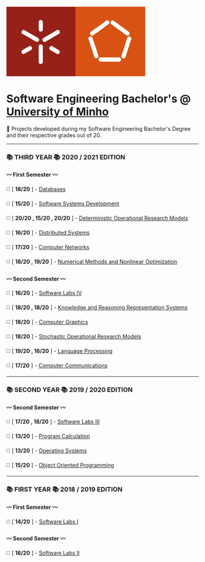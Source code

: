 ![alt text](https://github.com/L-Pinto/UMinho-LEI/blob/main/UM_logo.jpg)

# Software Engineering Bachelor's @ [University of Minho](https://www.uminho.pt/EN/)
   :large_orange_diamond: Projects developed during my Software Engineering Bachelor's Degree and their respective grades out of 20.

***

### :books: THIRD YEAR :books:	      2020 / 2021 EDITION

#### :wavy_dash: First Semester :wavy_dash:
:white_medium_square: [ **18/20** ] - [Databases](https://github.com/L-Pinto/UMinho-LEI/tree/main/III/BD)

:white_medium_square: [ **15/20** ] - [Software Systems Development](https://github.com/L-Pinto/UMinho-LEI/tree/main/III/DSS)

:white_medium_square: [ **20/20 , 15/20 , 20/20** ] - [Deterministic Operational Research Models](https://github.com/L-Pinto/UMinho-LEI/tree/main/III/MDIO)

:white_medium_square: [ **16/20** ] - [Distributed Systems](https://github.com/L-Pinto/UMinho-LEI/tree/main/III/SD)

:white_medium_square: [ **17/20** ] - [Computer Networks](https://github.com/L-Pinto/UMinho-LEI/tree/main/III/RC)

:white_medium_square: [ **18/20 , 19/20** ] - [Numerical Methods and Nonlinear Optimization](https://github.com/L-Pinto/UMinho-LEI/tree/main/III/MNOL)

#### :wavy_dash: Second Semester :wavy_dash:
:white_medium_square: [ **16/20** ] - [Software Labs IV](https://github.com/L-Pinto/UMinho-LEI/tree/main/III/LI4)

:white_medium_square: [ **18/20 , 18/20** ] - [Knowledge and Reasoning Representation Systems](https://github.com/L-Pinto/UMinho-LEI/tree/main/III/SRCR)

:white_medium_square: [ **18/20** ] - [Computer Graphics](https://github.com/L-Pinto/UMinho-LEI/tree/main/III/CG)

:white_medium_square: [ **18/20** ] - [Stochastic Operational Research Models](https://github.com/L-Pinto/UMinho-LEI/tree/main/III/MEIO)

:white_medium_square: [ **19/20 , 16/20** ] - [Language Processing](https://github.com/L-Pinto/UMinho-LEI/tree/main/III/PL)

:white_medium_square: [ **17/20** ] - [Computer Communications](https://github.com/L-Pinto/UMinho-LEI/tree/main/III/CC)


***

### :books: SECOND YEAR :books:      2019 / 2020 EDITION

#### :wavy_dash: Second Semester :wavy_dash:
:white_medium_square: [ **17/20 , 18/20** ] - [Software Labs III](https://github.com/L-Pinto/UMinho-LEI/tree/main/II/LI3)

:white_medium_square: [ **13/20** ] - [Program Calculation](https://github.com/L-Pinto/UMinho-LEI/tree/main/II/CP)

:white_medium_square: [ **13/20** ] - [Operating Systems](https://github.com/L-Pinto/UMinho-LEI/tree/main/II/SO)

:white_medium_square: [ **15/20** ] - [Object Oriented Programming](https://github.com/L-Pinto/UMinho-LEI/tree/main/II/POO)


***

### :books: FIRST YEAR :books:      2018 / 2019 EDITION

#### :wavy_dash: First Semester :wavy_dash:
:white_medium_square: [ **14/20** ] - [Software Labs I](https://github.com/L-Pinto/UMinho-LEI/tree/main/I/LI1)

#### :wavy_dash: Second Semester :wavy_dash:
:white_medium_square: [ **16/20** ] - [Software Labs II](https://github.com/L-Pinto/UMinho-LEI/tree/main/I/LI2)

